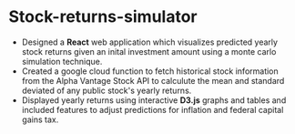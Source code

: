 # Stock-returns-simulator

  - Designed a **React** web application which visualizes predicted yearly stock returns given an inital investment amount using a monte carlo simulation technique.  
  - Created a google cloud function to fetch historical stock information from the Alpha Vantage Stock API to calculute the mean and standard deviated of any public stock's yearly returns.
  - Displayed yearly returns using interactive **D3.js** graphs and tables and included features to adjust predictions for inflation and federal capital gains tax.

